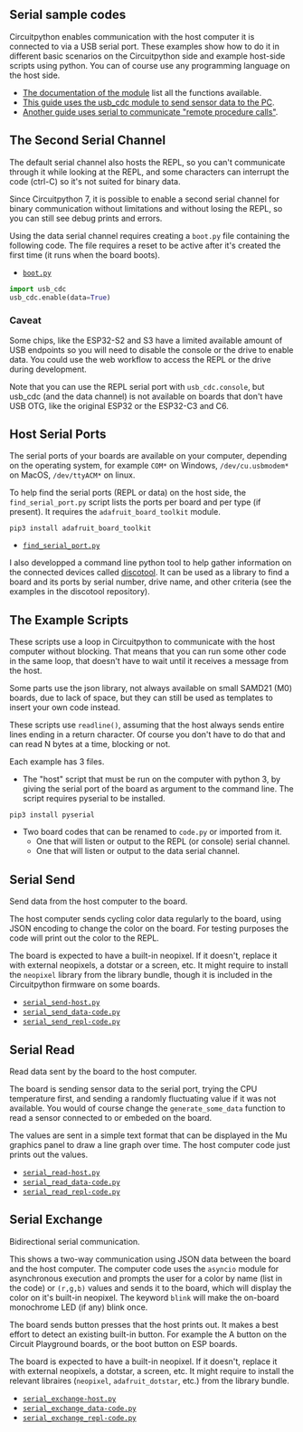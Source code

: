 ## Serial sample codes

Circuitpython enables communication with the host computer it is connected to via a USB serial port. These examples show how to do it in different basic scenarios on the Circuitpython side and example host-side scripts using python. You can of course use any programming language on the host side.


- [The documentation of the module](https://docs.circuitpython.org/en/latest/shared-bindings/usb_cdc/index.html#module-usb_cdc) list all the functions available.
- [This guide uses the usb_cdc module to send sensor data to the PC](https://learn.adafruit.com/diy-trinkey-no-solder-air-quality-monitor/circuitpython).
- [Another guide uses serial to communicate "remote procedure calls"](https://learn.adafruit.com/macropad-remote-procedure-calls-over-usb-to-control-home-assistant).


## The Second Serial Channel

The default serial channel also hosts the REPL, so you can't communicate through it while looking at the REPL, and some characters can interrupt the code (ctrl-C) so it's not suited for binary data.

Since Circuitpython 7, it is possible to enable a second serial channel for binary communication without limitations and without losing the REPL, so you can still see debug prints and errors.

Using the data serial channel requires creating a `boot.py` file containing the following code. The file requires a reset to be active after it's created the first time (it runs when the board boots).

- [`boot.py`](boot.py)

```py
import usb_cdc
usb_cdc.enable(data=True)
```

### Caveat

Some chips, like the ESP32-S2 and S3 have a limited available amount of USB endpoints so you will need to disable the console or the drive to enable data. You could use the web workflow to access the REPL or the drive during development.

Note that you can use the REPL serial port with `usb_cdc.console`, but usb_cdc (and the data channel) is not available on boards that don't have USB OTG, like the original ESP32 or the ESP32-C3 and C6.

## Host Serial Ports

The serial ports of your boards are available on your computer, depending on the operating system, for example `COM*` on Windows, `/dev/cu.usbmodem*` on MacOS, `/dev/ttyACM*` on linux.

To help find the serial ports (REPL or data) on the host side, the `find_serial_port.py` script lists the ports per board and per type (if present). It requires the `adafruit_board_toolkit` module.
```
pip3 install adafruit_board_toolkit
```

- [`find_serial_port.py`](find_serial_port.py)

I also developped a command line python tool to help gather information on the connected devices called [discotool](https://github.com/Neradoc/discotool). It can be used as a library to find a board and its ports by serial number, drive name, and other criteria (see the examples in the discotool repository).

## The Example Scripts

These scripts use a loop in Circuitpython to communicate with the host computer without blocking. That means that you can run some other code in the same loop, that doesn't have to wait until it receives a message from the host.

Some parts use the json library, not always available on small SAMD21 (M0) boards, due to lack of space, but they can still be used as templates to insert your own code instead.

These scripts use `readline()`, assuming that the host always sends entire lines ending in a return character. Of course you don't have to do that and can read N bytes at a time, blocking or not.

Each example has 3 files.

- The "host" script that must be run on the computer with python 3, by giving the serial port of the board as argument to the command line. The script requires pyserial to be installed.
```
pip3 install pyserial
```
- Two board codes that can be renamed to `code.py` or imported from it.
    - One that will listen or output to the REPL (or console) serial channel.
    - One that will listen or output to the data serial channel.

## Serial Send

Send data from the host computer to the board.

The host computer sends cycling color data regularly to the board, using JSON encoding to change the color on the board. For testing purposes the code will print out the color to the REPL.

The board is expected to have a built-in neopixel. If it doesn't, replace it with external neopixels, a dotstar or a screen, etc. It might require to install the `neopixel` library from the library bundle, though it is included in the Circuitpython firmware on some boards.

- [`serial_send-host.py`](serial_send/serial_send-host.py)
- [`serial_send_data-code.py`](serial_send/serial_send_data-code.py)
- [`serial_send_repl-code.py`](serial_send/serial_send_repl-code.py)

## Serial Read

Read data sent by the board to the host computer.

The board is sending sensor data to the serial port, trying the CPU temperature first, and sending a randomly fluctuating value if it was not available. You would of course change the `generate_some_data` function to read a sensor connected to or embeded on the board.

The values are sent in a simple text format that can be displayed in the Mu graphics panel to draw a line graph over time. The host computer code just prints out the values.

- [`serial_read-host.py`](serial_read/serial_read-host.py)
- [`serial_read_data-code.py`](serial_read/serial_read_data-code.py)
- [`serial_read_repl-code.py`](serial_read/serial_read_repl-code.py)

## Serial Exchange

Bidirectional serial communication.

This shows a two-way communication using JSON data between the board and the host computer. The computer code uses the `asyncio` module for asynchronous execution and prompts the user for a color by name (list in the code) or `(r,g,b)` values and sends it to the board, which will display the color on it's built-in neopixel. The keyword `blink` will make the on-board monochrome LED (if any) blink once.

The board sends button presses that the host prints out. It makes a best effort to detect an existing built-in button. For example the A button on the Circuit Playground boards, or the boot button on ESP boards.

The board is expected to have a built-in neopixel. If it doesn't, replace it with external neopixels, a dotstar, a screen, etc. It might require to install the relevant libraires (`neopixel`, `adafruit_dotstar`, etc.) from the library bundle.

- [`serial_exchange-host.py`](serial_exchange/serial_exchange-host.py)
- [`serial_exchange_data-code.py`](serial_exchange/serial_exchange_data-code.py)
- [`serial_exchange_repl-code.py`](/serial_exchangeserial_exchange_repl-code.py)
